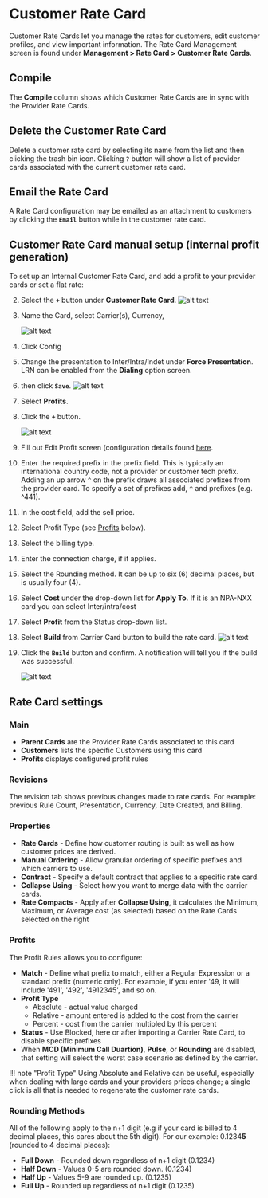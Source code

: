 # Customer Rate Card

Customer Rate Cards let you manage the rates for customers, edit customer profiles, and view important information. The Rate Card Management screen is found under **Management > Rate Card > Customer Rate Cards**.

## Compile 
The **Compile** column shows which Customer Rate Cards are in sync with the Provider Rate Cards. 

## Delete the Customer Rate Card

Delete a customer rate card by selecting its name from the list and then clicking the trash bin icon. Clicking **`?`** button will show a list of provider cards associated with the current customer rate card. 

## Email the Rate Card

A Rate Card configuration may be emailed as an attachment to customers by clicking the **`Email`** button while in the customer rate card.

## Customer Rate Card manual setup (internal profit generation) 
To set up an Internal Customer Rate Card, and add a profit to your provider cards or set a flat rate:

2. Select the **`+`** button under **Customer Rate Card**. 
     ![alt text][ccard-9] 
3. Name the Card, select Carrier(s), Currency, 
        
     ![alt text][ccard-10] 
         
6. Click Config
7. Change the presentation to Inter/Intra/Indet under **Force Presentation**. LRN can be enabled from the **Dialing** option screen.
7. then click **`Save`**.
   ![alt text][ccard-11] 
4. Select **Profits**.
5. Click the **`+`** button. 

    ![alt text][customer-card-3]

10. Fill out Edit Profit screen (configuration details found [here](https://staging--connexcs-docs.netlify.app/customer-ratecard/#profits).

6. Enter the required prefix in the prefix field. This is typically an international country code, not a provider or customer tech prefix. Adding an up arrow `^` on the prefix draws all associated prefixes from the provider card. To specify a set of prefixes add, `^` and prefixes (e.g. ^441).
7. In the cost field, add the sell price.
8. Select Profit Type (see [Profits](https://docs.connexcs.com/customer-ratecard/#profits) below). 
9. Select the billing type.
9. Enter the connection charge, if it applies.
10. Select the Rounding method.  It can be up to six (6) decimal places, but is usually four (4).
11. Select **Cost** under the drop-down list for **Apply To**. If it is an NPA-NXX card you can select Inter/intra/cost
12.  Select **Profit** from the Status drop-down list.
13. Select **Build** from Carrier Card button to build the rate card.
   ![alt text][ccard-13] 
   
12. Click the **`Build`** button and confirm.  A notification will tell you if the build was successful.
    
    ![alt text][ccard-14] 

   

    
## Rate Card settings

### Main 
* **Parent Cards** are the Provider Rate Cards associated to this card
* **Customers** lists the specific Customers using this card
* **Profits** displays configured profit rules


### Revisions  

The revision tab shows previous changes made to rate cards. For example: previous Rule Count, Presentation, Currency, Date Created, and Billing.

### Properties
 * **Rate Cards** - Define how customer routing is built as well as how customer prices are derived.
 * **Manual Ordering** - Allow granular ordering of specific prefixes and which carriers to use. 
 * **Contract** - Specify a default contract that applies to a specific rate card. 
 * **Collapse Using** - Select how you want to merge data with the carrier cards.
 * **Rate Compacts** - Apply after **Collapse Using**, it calculates the Minimum, Maximum, or Average cost (as selected) based on the Rate Cards selected on the right

### Profits
The Profit Rules allows you to configure:

* **Match** - Define what prefix to match, either a Regular Expression or a standard prefix (numeric only). For example, if you enter '49, it will include '491', '492', '4912345', and so on.
* **Profit Type**
    * Absolute - actual value charged
    * Relative - amount entered is added to the cost from the carrier
    * Percent - cost from the carrier multipled by this percent
* **Status** - Use Blocked, here or after importing a Carrier Rate Card, to disable specific prefixes
* When **MCD (Minimum Call Duartion)**, **Pulse**, or **Rounding** are disabled, that setting will select the worst case scenario as defined by the carrier. 

!!! note "Profit Type"
    Using Absolute and Relative can be useful, especially when dealing with large cards and your providers prices change; a single click is all that is needed to regenerate the customer rate cards.

### Rounding Methods
All of the following apply to the n+1 digit (e.g if your card is billed to 4 decimal places, this cares about the 5th digit). For our example: 0.1234**5** (rounded to 4 decimal places):

 * **Full Down** - Rounded down regardless of n+1 digit (0.1234)
 * **Half Down** - Values 0-5 are rounded down. (0.1234)
 * **Half Up** - Values 5-9 are rounded up.  (0.1235)
 * **Full Up** - Rounded up regardless of n+1 digit (0.1235)


[customer-card-3]: /card/img/123.png "Customer-card-3"
[customer-card-7]: /card/img/127.png "Customer-card-7"

[ccard-8]: /card/img/146.png "ccard-8"
[ccard-9]: /card/img/147.png "ccard-9"
[ccard-10]: /card/img/148.png "ccard-10"
[ccard-11]: /card/img/149.png "ccard-11"
[ccard-12]: /card/img/150.png "ccard-12"
[ccard-13]: /card/img/151.png "ccard-13"
[ccard-14]: /card/img/152.png "ccard-14"
